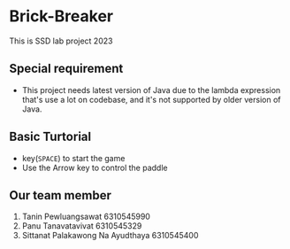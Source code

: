 # Brick-Breaker
This is SSD lab project 2023

## Special requirement
- This project needs latest version of Java due to the lambda expression that's use a lot on codebase, and it's not supported by older version of Java.

## Basic Turtorial
- key(`SPACE`) to start the game
- Use the Arrow key to control the paddle

## Our team member
1. Tanin Pewluangsawat 6310545990
2. Panu Tanavatavivat 6310545329
3. Sittanat Palakawong Na Ayudthaya 6310545400